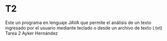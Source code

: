# T2
Este un programa en lenguaje JAVA que permite el análisis de un texto ingresado por el usuario mediante teclado o desde un archivo de texto (.txt)
Tarea 2 Ayker Hernández
